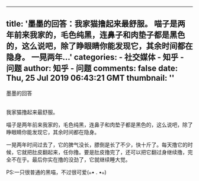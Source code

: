 
---
title: '墨墨的回答：我家猫撸起来最舒服。 喵子是两年前来我家的，毛色纯黑，连鼻子和肉垫子都是黑色的，这么说吧，除了睁眼睛你能发现它，其余时间都在隐身。 一晃两年...'
categories: 
    - 社交媒体
    - 知乎 - 问题
author: 知乎 - 问题
comments: false
date: Thu, 25 Jul 2019 06:43:21 GMT
thumbnail: ''
---

<div>   
墨墨的回答<br><br><p>我家猫撸起来最舒服。</p><p>喵子是两年前来我家的，毛色纯黑，连鼻子和肉垫子都是黑色的，这么说吧，除了睁眼睛你能发现它，其余时间都在隐身。</p><p>一晃两年时间过去了，它的脾气没长，膘倒是长了不少，快十斤了。每天撸它的时候，它就把肚皮翻起来，任你撸。要是肚皮撸完了，还可以把它翻过身继续撸，完全不在乎。最后你实在撸的没劲了，它就继续睡大觉。</p><p>PS:一只很普通的黑喵，不过很可爱(๑• . •๑)</p>  
</div>
            